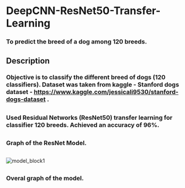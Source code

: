 # DeepCNN-ResNet50-Transfer-Learning
### To predict the breed of a dog among 120 breeds. 
##   
## Description
### Objective is to classify the different breed of dogs (120 classifiers). Dataset was taken from kaggle - Stanford dogs dataset -  https://www.kaggle.com/jessicali9530/stanford-dogs-dataset .
##  
### Used Residual Networks (ResNet50) transfer learning for classifier 120 breeds. Achieved an accuracy of 96%.
## 
### Graph of the ResNet Model.
## 
![model_block1](https://user-images.githubusercontent.com/40026126/63571655-6adec600-c59e-11e9-9d63-838880b0218f.png)
##
### Overal graph of the model.

